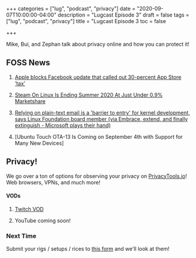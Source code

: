 +++
categories = ["lug", "podcast", "privacy"]
date = "2020-09-07T10:00:00-04:00"
description = "Lugcast Episode 3"
draft = false
tags = ["lug", "podcast", "privacy"]
title = "Lugcast Episode 3
toc = false

+++


Mike, Bui, and Zephan talk about privacy online and how you can protect it!

<!--more-->

## FOSS News

1. [Apple blocks Facebook update that called out 30-percent App Store ‘tax’]()

2. [Steam On Linux Is Ending Summer 2020 At Just Under 0.9% Marketshare]()

3. [Relying on plain-text email is a 'barrier to entry' for kernel development, says Linux Foundation board member (via Embrace, extend, and finally extinguish - Microsoft plays their hand)]()

4. [Ubuntu Touch OTA-13 Is Coming on September 4th with Support for Many New Devices]


## Privacy!

We go over a ton of options for observing your privacy on [PrivacyTools.io](https://privacytools.io/)! Web browsers, VPNs, and much more!

#### VODs

1. [Twitch VOD](https://www.twitch.tv/videos/729756117)

2. YouTube coming soon!

### Next Time

Submit your rigs / setups / rices to [this form](https://docs.google.com/forms/d/e/1FAIpQLSdwTeAKwGLgHI2GLNlSoCXERfoxTI5MALgvnNlrWJpkZM5Axw/viewform) and we'll look at them!
